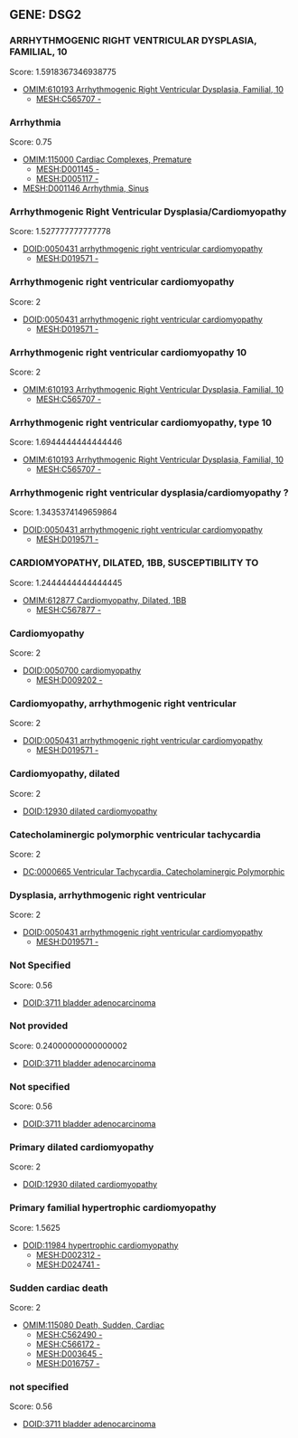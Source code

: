 
## GENE: DSG2

### ARRHYTHMOGENIC RIGHT VENTRICULAR DYSPLASIA, FAMILIAL, 10

Score: 1.5918367346938775

 * [OMIM:610193 Arrhythmogenic Right Ventricular Dysplasia, Familial, 10](http://beta.monarchinitiative.org/disease/OMIM:610193)
    * [MESH:C565707 -](http://beta.monarchinitiative.org/disease/MESH:C565707)

### Arrhythmia

Score: 0.75

 * [OMIM:115000 Cardiac Complexes, Premature](http://beta.monarchinitiative.org/disease/OMIM:115000)
    * [MESH:D001145 -](http://beta.monarchinitiative.org/disease/MESH:D001145)
    * [MESH:D005117 -](http://beta.monarchinitiative.org/disease/MESH:D005117)
 * [MESH:D001146 Arrhythmia, Sinus](http://beta.monarchinitiative.org/disease/MESH:D001146)

### Arrhythmogenic Right Ventricular Dysplasia/Cardiomyopathy

Score: 1.527777777777778

 * [DOID:0050431 arrhythmogenic right ventricular cardiomyopathy](http://beta.monarchinitiative.org/disease/DOID:0050431)
    * [MESH:D019571 -](http://beta.monarchinitiative.org/disease/MESH:D019571)

### Arrhythmogenic right ventricular cardiomyopathy

Score: 2

 * [DOID:0050431 arrhythmogenic right ventricular cardiomyopathy](http://beta.monarchinitiative.org/disease/DOID:0050431)
    * [MESH:D019571 -](http://beta.monarchinitiative.org/disease/MESH:D019571)

### Arrhythmogenic right ventricular cardiomyopathy 10

Score: 2

 * [OMIM:610193 Arrhythmogenic Right Ventricular Dysplasia, Familial, 10](http://beta.monarchinitiative.org/disease/OMIM:610193)
    * [MESH:C565707 -](http://beta.monarchinitiative.org/disease/MESH:C565707)

### Arrhythmogenic right ventricular cardiomyopathy, type 10

Score: 1.6944444444444446

 * [OMIM:610193 Arrhythmogenic Right Ventricular Dysplasia, Familial, 10](http://beta.monarchinitiative.org/disease/OMIM:610193)
    * [MESH:C565707 -](http://beta.monarchinitiative.org/disease/MESH:C565707)

### Arrhythmogenic right ventricular dysplasia/cardiomyopathy ?

Score: 1.3435374149659864

 * [DOID:0050431 arrhythmogenic right ventricular cardiomyopathy](http://beta.monarchinitiative.org/disease/DOID:0050431)
    * [MESH:D019571 -](http://beta.monarchinitiative.org/disease/MESH:D019571)

### CARDIOMYOPATHY, DILATED, 1BB, SUSCEPTIBILITY TO

Score: 1.2444444444444445

 * [OMIM:612877 Cardiomyopathy, Dilated, 1BB](http://beta.monarchinitiative.org/disease/OMIM:612877)
    * [MESH:C567877 -](http://beta.monarchinitiative.org/disease/MESH:C567877)

### Cardiomyopathy

Score: 2

 * [DOID:0050700 cardiomyopathy](http://beta.monarchinitiative.org/disease/DOID:0050700)
    * [MESH:D009202 -](http://beta.monarchinitiative.org/disease/MESH:D009202)

### Cardiomyopathy, arrhythmogenic right ventricular

Score: 2

 * [DOID:0050431 arrhythmogenic right ventricular cardiomyopathy](http://beta.monarchinitiative.org/disease/DOID:0050431)
    * [MESH:D019571 -](http://beta.monarchinitiative.org/disease/MESH:D019571)

### Cardiomyopathy, dilated

Score: 2

 * [DOID:12930 dilated cardiomyopathy](http://beta.monarchinitiative.org/disease/DOID:12930)

### Catecholaminergic polymorphic ventricular tachycardia

Score: 2

 * [DC:0000665 Ventricular Tachycardia, Catecholaminergic Polymorphic](http://beta.monarchinitiative.org/disease/DC:0000665)

### Dysplasia, arrhythmogenic right ventricular

Score: 2

 * [DOID:0050431 arrhythmogenic right ventricular cardiomyopathy](http://beta.monarchinitiative.org/disease/DOID:0050431)
    * [MESH:D019571 -](http://beta.monarchinitiative.org/disease/MESH:D019571)

### Not Specified

Score: 0.56

 * [DOID:3711 bladder adenocarcinoma](http://beta.monarchinitiative.org/disease/DOID:3711)

### Not provided

Score: 0.24000000000000002

 * [DOID:3711 bladder adenocarcinoma](http://beta.monarchinitiative.org/disease/DOID:3711)

### Not specified

Score: 0.56

 * [DOID:3711 bladder adenocarcinoma](http://beta.monarchinitiative.org/disease/DOID:3711)

### Primary dilated cardiomyopathy

Score: 2

 * [DOID:12930 dilated cardiomyopathy](http://beta.monarchinitiative.org/disease/DOID:12930)

### Primary familial hypertrophic cardiomyopathy

Score: 1.5625

 * [DOID:11984 hypertrophic cardiomyopathy](http://beta.monarchinitiative.org/disease/DOID:11984)
    * [MESH:D002312 -](http://beta.monarchinitiative.org/disease/MESH:D002312)
    * [MESH:D024741 -](http://beta.monarchinitiative.org/disease/MESH:D024741)

### Sudden cardiac death

Score: 2

 * [OMIM:115080 Death, Sudden, Cardiac](http://beta.monarchinitiative.org/disease/OMIM:115080)
    * [MESH:C562490 -](http://beta.monarchinitiative.org/disease/MESH:C562490)
    * [MESH:C566172 -](http://beta.monarchinitiative.org/disease/MESH:C566172)
    * [MESH:D003645 -](http://beta.monarchinitiative.org/disease/MESH:D003645)
    * [MESH:D016757 -](http://beta.monarchinitiative.org/disease/MESH:D016757)

### not specified

Score: 0.56

 * [DOID:3711 bladder adenocarcinoma](http://beta.monarchinitiative.org/disease/DOID:3711)
